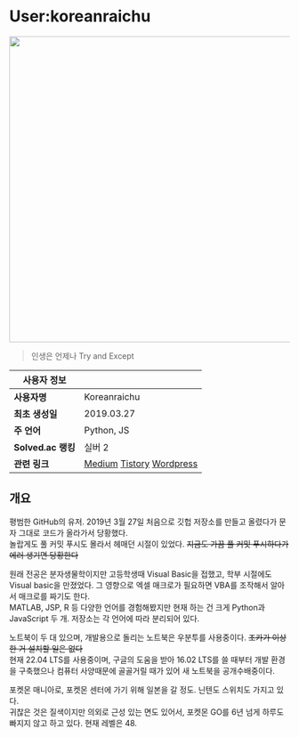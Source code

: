 # User:koreanraichu

<img src="https://img1.daumcdn.net/thumb/R1280x0/?scode=mtistory2&fname=https%3A%2F%2Fblog.kakaocdn.net%2Fdn%2Fb6LRhS%2FbtrU15fhiuo%2Ff8PbnI5vQVv1BeKSK2kohK%2Fimg.jpg" width="550px">
  
> 인생은 언제나 Try and Except

| 사용자 정보 | |
| --- | --- |
| **사용자명** | Koreanraichu |
| **최초 생성일** | 2019.03.27 |
| **주 언어** | Python, JS |
| **Solved.ac 랭킹** | 실버 2 |
| **관련 링크** | [Medium](https://medium.com/@koreanraichu) [Tistory](https://koreanraichu.tistory.com/) [Wordpress](https://koreanraichu.sfuhost.com/) |

## 개요

평범한 GitHub의 유저. 2019년 3월 27일 처음으로 깃헙 저장소를 만들고 올렸다가 문자 그대로 코드가 올라가서 당황했다.  
놀랍게도 풀 커밋 푸시도 몰라서 헤매던 시절이 있었다. ~~지금도 가끔 풀 커밋 푸시하다가 에러 생기면 당황한다~~  

원래 전공은 분자생물학이지만 고등학생때 Visual Basic을 접했고, 학부 시절에도 Visual basic을 만졌었다. 그 영향으로 엑셀 매크로가 필요하면 VBA를 조작해서 알아서 매크로를 짜기도 한다.  
MATLAB, JSP, R 등 다양한 언어를 경험해봤지만 현재 하는 건 크게 Python과 JavaScript 두 개. 저장소는 각 언어에 따라 분리되어 있다.  

노트북이 두 대 있으며, 개발용으로 돌리는 노트북은 우분투를 사용중이다. ~~조카가 이상한 거 설치할 일은 없다~~  
현재 22.04 LTS를 사용중이며, 구글의 도움을 받아 16.02 LTS를 쓸 때부터 개발 환경을 구축했으나 컴퓨터 사양때문에 골골거릴 때가 있어 새 노트북을 공개수배중이다.  

포켓몬 매니아로, 포켓몬 센터에 가기 위해 일본을 갈 정도. 닌텐도 스위치도 가지고 있다.  
귀찮은 것은 질색이지만 의외로 근성 있는 면도 있어서, 포켓몬 GO를 6년 넘게 하루도 빠지지 않고 하고 있다. 현재 레벨은 48. 
